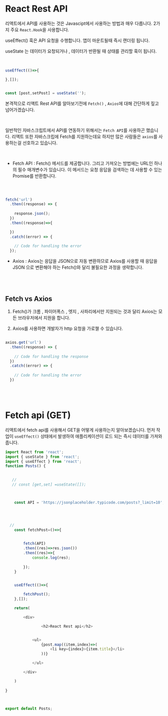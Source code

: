 # React Rest API
리액트에서 API를 사용하는 것은 Javascipt에서 사용하는 방법과 매우 다릅니다.
2가지 주요 `React.Hook`을 사용합니다.


useEffect() 훅은 API 요청을 수행합니다. 앱이 마운트될때 즉시 랜더링 됩니다.

useState 는 데이터가 요청되거나 , 데이터가 반환될 때 상태를 관리할 훅이 됩니다.

<br>

```js
useEffect(()=>{

},[]);
```

```js

const [post,setPost] = useState('');
```


본격적으로 리액트 Rest API를 알아보기전에 `Fetch()` , `Axios`에 대해 간단하게 짚고 넘어가겠습니다.



<br>

일반적인 자바스크립트에서 API를 연동하기 위해서는 `Fetch API`를 사용하곤 했습니다.
리액트 또한 자바스크립에 Fetch를 지원하는데요 하지만  많은 사람들은 `axios`를 사용하는걸 선호하고 있습니다.

<br>

- Fetch API : Fetch() 메서드를 제공합니다. 그리고 가져오는 방법에는 
URL인 하나의 필수 매개변수가 있습니다. 이 메서드는 요청 응답을 검색하는 데 사용할 수 있는 Promise를 반환합니다.

<br>

```js

fetch('url')
  .then((response) => {
 
    response.json();
  })
  .then((response)=>{

  })
  .catch((error) => {
 
    // Code for handling the error
  });
```


- Axios : Axios는 응답을  JSON으로 자동 변환하므로 Axios를 사용할 때 응답을 JSON 으로 변환해야 하는 Fetch()와 달리 불필요한 과정을 생략합니다.

<br>
<br>

## Fetch vs Axios

 1. Fetch()가 크롬 , 파이어폭스 , 엣지 , 사파리에서만 지원되는 것과 달리 Axios는 모든 브라우저에서 지원을 합니다.

 2. Axios를 사용하면 개발자가 http 요청을 가로챌 수 있습니다.



```js

axios.get('url')
  .then((response) => {
 
    // Code for handling the response
  })
  .catch((error) => {
 
    // Code for handling the error
  })
```

<br>
<br>

# Fetch api (GET) 

리액트에서 fetch api를 사용해서 GET을 어떻게 사용하는지 알아보겠습니다.
먼저 작업이 `useEffect()` 상태에서 발생하여 애플리케이션이 로드 되는 즉시 데이터를 가져와줍니다.


```js
import React from 'react';
import { useState } from 'react';
import { useEffect } from 'react';
function Posts() {
 

   // 
   // const [get,set] =useState([]);



    const API = 'https://jsonplaceholder.typicode.com/posts?_limit=10';
    



  // 
    const fetchPost=()=>{
        

        fetch(API)
        .then((res)=>res.json())
        .then((res)=>{
            console.log(res);
        
        });
    }


    useEffect(()=>{

        fetchPost();
    },[]);

    return(

        <div>

                <h2>React Rest api</h2>


            <ul>
                {post.map((item,index)=>(
                    <li key={index}>{item.title}</li>
                ))}

            </ul>

        </div>

    )
    
}



export default Posts;
```